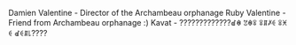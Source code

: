 Damien Valentine - Director of the Archambeau orphanage
Ruby Valentine - Friend from Archambeau orphanage :)
Kavat - ?????????????ꀷꊿ ꃔꊿꋖ ꋖꁲꈵꑀ ꋖꁝꑀ ꀷꑀꁲ꒒????